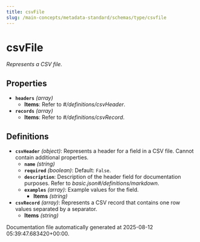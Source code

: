 ```yaml
---
title: csvFile
slug: /main-concepts/metadata-standard/schemas/type/csvfile
---
```


# csvFile

*Represents a CSV file.*

## Properties

- **`headers`** *(array)*
  - **Items**: Refer to *#/definitions/csvHeader*.
- **`records`** *(array)*
  - **Items**: Refer to *#/definitions/csvRecord*.
## Definitions

- **`csvHeader`** *(object)*: Represents a header for a field in a CSV file. Cannot contain additional properties.
  - **`name`** *(string)*
  - **`required`** *(boolean)*: Default: `False`.
  - **`description`**: Description of the header field for documentation purposes. Refer to *basic.json#/definitions/markdown*.
  - **`examples`** *(array)*: Example values for the field.
    - **Items** *(string)*
- **`csvRecord`** *(array)*: Represents a CSV record that contains one row values separated by a separator.
  - **Items** *(string)*


Documentation file automatically generated at 2025-08-12 05:39:47.683420+00:00.
